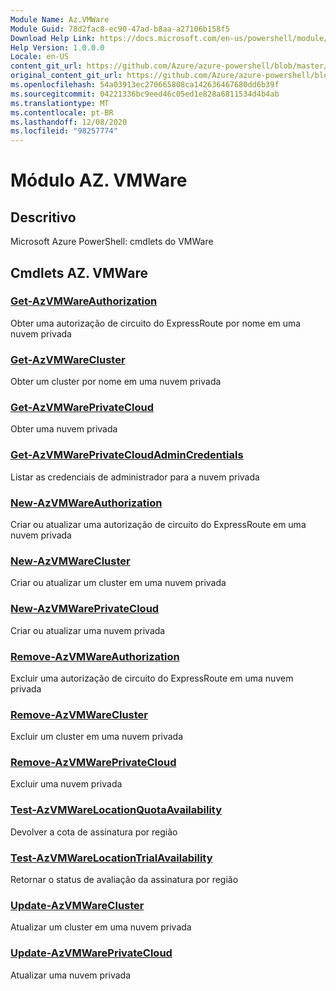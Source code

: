 ```yaml
---
Module Name: Az.VMWare
Module Guid: 78d2fac8-ec90-47ad-b8aa-a27106b158f5
Download Help Link: https://docs.microsoft.com/en-us/powershell/module/az.vmware
Help Version: 1.0.0.0
Locale: en-US
content_git_url: https://github.com/Azure/azure-powershell/blob/master/src/VMWare/help/Az.VMWare.md
original_content_git_url: https://github.com/Azure/azure-powershell/blob/master/src/VMWare/help/Az.VMWare.md
ms.openlocfilehash: 54a03913ec270665808ca142636467680dd6b39f
ms.sourcegitcommit: 04221336bc9eed46c05ed1e828a6811534d4b4ab
ms.translationtype: MT
ms.contentlocale: pt-BR
ms.lasthandoff: 12/08/2020
ms.locfileid: "98257774"
---
```

# Módulo AZ. VMWare
## Descritivo
Microsoft Azure PowerShell: cmdlets do VMWare

## Cmdlets AZ. VMWare
### [Get-AzVMWareAuthorization](Get-AzVMWareAuthorization.md)
Obter uma autorização de circuito do ExpressRoute por nome em uma nuvem privada

### [Get-AzVMWareCluster](Get-AzVMWareCluster.md)
Obter um cluster por nome em uma nuvem privada

### [Get-AzVMWarePrivateCloud](Get-AzVMWarePrivateCloud.md)
Obter uma nuvem privada

### [Get-AzVMWarePrivateCloudAdminCredentials](Get-AzVMWarePrivateCloudAdminCredentials.md)
Listar as credenciais de administrador para a nuvem privada

### [New-AzVMWareAuthorization](New-AzVMWareAuthorization.md)
Criar ou atualizar uma autorização de circuito do ExpressRoute em uma nuvem privada

### [New-AzVMWareCluster](New-AzVMWareCluster.md)
Criar ou atualizar um cluster em uma nuvem privada

### [New-AzVMWarePrivateCloud](New-AzVMWarePrivateCloud.md)
Criar ou atualizar uma nuvem privada

### [Remove-AzVMWareAuthorization](Remove-AzVMWareAuthorization.md)
Excluir uma autorização de circuito do ExpressRoute em uma nuvem privada

### [Remove-AzVMWareCluster](Remove-AzVMWareCluster.md)
Excluir um cluster em uma nuvem privada

### [Remove-AzVMWarePrivateCloud](Remove-AzVMWarePrivateCloud.md)
Excluir uma nuvem privada

### [Test-AzVMWareLocationQuotaAvailability](Test-AzVMWareLocationQuotaAvailability.md)
Devolver a cota de assinatura por região

### [Test-AzVMWareLocationTrialAvailability](Test-AzVMWareLocationTrialAvailability.md)
Retornar o status de avaliação da assinatura por região

### [Update-AzVMWareCluster](Update-AzVMWareCluster.md)
Atualizar um cluster em uma nuvem privada

### [Update-AzVMWarePrivateCloud](Update-AzVMWarePrivateCloud.md)
Atualizar uma nuvem privada

